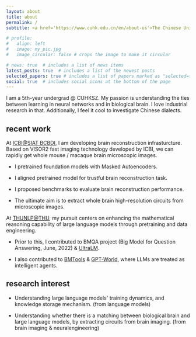 ```yaml
---
layout: about
title: about
permalink: /
subtitle: <a href='https://www.cuhk.edu.cn/en/about-us'>The Chinese University of Hong Kong, Shenzhen</a>

# profile:
#   align: left
#   image: my_pic.jpg
#   image_circular: false # crops the image to make it circular

# news: true  # includes a list of news items
latest_posts: true  # includes a list of the newest posts
selected_papers: true # includes a list of papers marked as "selected={true}"
social: true  # includes social icons at the bottom of the page
---
```


I am a 5th-year undergrad @ CUHKSZ. My passion is understanding the ties between learning in neural networks and in biological brain. I love industrial research in that. Additionally, I feel it cool to investigate Chinese dialects. 

## recent work

At [ICBI@SIAT BCBDI](https://icbi.siat.ac.cn/), I am developing brain reconstruction infrasturcture. Based on VISOR2 fast imaging technology developed by ICBI, we can rapidly get whole mouse / macaque brain microscopic images.

- I pretrained foundation models with Masked Autoencoders.
  
- I aligned pretrained model for trustful brain reconstruction task.

- I proposed benchmarks to evaluate brain reconstruction performance.

- The ultimate aim is to extract whole brain high-resolution circuits from microscopic images.


At [THUNLP@THU](https://nlp.csai.tsinghua.edu.cn/), my pursuit centers on enhancing the mathematical reasoning capability of large language models through pretraining and data engineering.

- Prior to this, I contributed to BMQA project (Big Model for Question Answering, June, 2022) & [UltraLM](https://github.com/thunlp/UltraChat).

- I also contributed to [BMTools](https://github.com/OpenBMB/BMTools) & [GPT-World](https://github.com/ShengdingHu/GPT-World), where LLMs are treated as intelligent agents.


## research interest

- Understanding large language models' training dynamics, and knowledge storage mechanism. (from language models)

- Understanding whether there is a matching between biological brain and large language models, by extracting circuits from brain imaging. (from brain imaging & neuralengineering)

